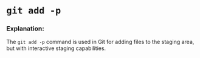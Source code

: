# `git add -p`  

### Explanation:  

The `git add -p` command is used in Git for adding files to the staging area, but with interactive staging capabilities.  
